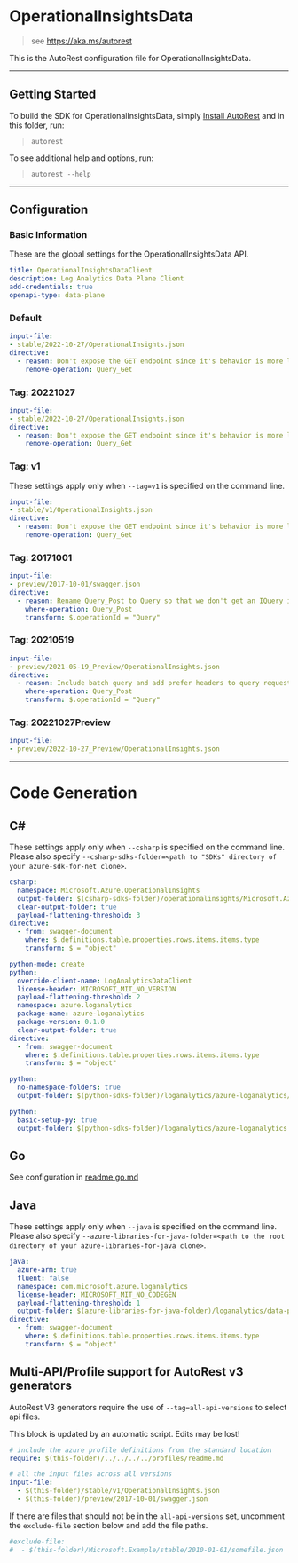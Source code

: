 # OperationalInsightsData

> see https://aka.ms/autorest

This is the AutoRest configuration file for OperationalInsightsData.

---

## Getting Started

To build the SDK for OperationalInsightsData, simply [Install AutoRest](https://aka.ms/autorest/install) and in this folder, run:

> `autorest`

To see additional help and options, run:

> `autorest --help`
---

## Configuration

### Basic Information

These are the global settings for the OperationalInsightsData API.

``` yaml
title: OperationalInsightsDataClient
description: Log Analytics Data Plane Client
add-credentials: true
openapi-type: data-plane
```

### Default

``` yaml
input-file:
- stable/2022-10-27/OperationalInsights.json
directive:
  - reason: Don't expose the GET endpoint since it's behavior is more limited than POST
    remove-operation: Query_Get
```

### Tag: 20221027

``` yaml $(tag) == '20221027'
input-file:
- stable/2022-10-27/OperationalInsights.json
directive:
  - reason: Don't expose the GET endpoint since it's behavior is more limited than POST
    remove-operation: Query_Get
```

### Tag: v1

These settings apply only when `--tag=v1` is specified on the command line.

``` yaml $(tag) == 'v1'
input-file:
- stable/v1/OperationalInsights.json
directive:
  - reason: Don't expose the GET endpoint since it's behavior is more limited than POST
    remove-operation: Query_Get
```

### Tag: 20171001

``` yaml $(tag) == '20171001'
input-file:
- preview/2017-10-01/swagger.json
directive:
  - reason: Rename Query_Post to Query so that we don't get an IQuery interface with 1 operation
    where-operation: Query_Post
    transform: $.operationId = "Query"
```

### Tag: 20210519

``` yaml $(tag) == '20210519'
input-file:
- preview/2021-05-19_Preview/OperationalInsights.json
directive:
  - reason: Include batch query and add prefer headers to query request
    where-operation: Query_Post
    transform: $.operationId = "Query"
```

### Tag: 20221027Preview

``` yaml $(tag) == '20221027Preview'
input-file:
- preview/2022-10-27_Preview/OperationalInsights.json
```

---

# Code Generation

## C#

These settings apply only when `--csharp` is specified on the command line.
Please also specify `--csharp-sdks-folder=<path to "SDKs" directory of your azure-sdk-for-net clone>`.

```yaml $(csharp)
csharp:
  namespace: Microsoft.Azure.OperationalInsights
  output-folder: $(csharp-sdks-folder)/operationalinsights/Microsoft.Azure.OperationalInsights/src/Generated
  clear-output-folder: true
  payload-flattening-threshold: 3
directive:
  - from: swagger-document
    where: $.definitions.table.properties.rows.items.items.type
    transform: $ = "object"
```

``` yaml $(python)
python-mode: create
python:
  override-client-name: LogAnalyticsDataClient
  license-header: MICROSOFT_MIT_NO_VERSION
  payload-flattening-threshold: 2
  namespace: azure.loganalytics
  package-name: azure-loganalytics
  package-version: 0.1.0
  clear-output-folder: true
directive:
  - from: swagger-document
    where: $.definitions.table.properties.rows.items.items.type
    transform: $ = "object"
```
``` yaml $(python) && $(python-mode) == 'update'
python:
  no-namespace-folders: true
  output-folder: $(python-sdks-folder)/loganalytics/azure-loganalytics/azure/loganalytics
```
``` yaml $(python) && $(python-mode) == 'create'
python:
  basic-setup-py: true
  output-folder: $(python-sdks-folder)/loganalytics/azure-loganalytics
```

## Go

See configuration in [readme.go.md](./readme.go.md)

## Java

These settings apply only when `--java` is specified on the command line.
Please also specify `--azure-libraries-for-java-folder=<path to the root directory of your azure-libraries-for-java clone>`.

``` yaml $(java)
java:
  azure-arm: true
  fluent: false
  namespace: com.microsoft.azure.loganalytics
  license-header: MICROSOFT_MIT_NO_CODEGEN
  payload-flattening-threshold: 1
  output-folder: $(azure-libraries-for-java-folder)/loganalytics/data-plane
directive:
  - from: swagger-document
    where: $.definitions.table.properties.rows.items.items.type
    transform: $ = "object"
  ```

## Multi-API/Profile support for AutoRest v3 generators 

AutoRest V3 generators require the use of `--tag=all-api-versions` to select api files.

This block is updated by an automatic script. Edits may be lost!

``` yaml $(tag) == 'all-api-versions' /* autogenerated */
# include the azure profile definitions from the standard location
require: $(this-folder)/../../../../profiles/readme.md

# all the input files across all versions
input-file:
  - $(this-folder)/stable/v1/OperationalInsights.json
  - $(this-folder)/preview/2017-10-01/swagger.json

```

If there are files that should not be in the `all-api-versions` set, 
uncomment the  `exclude-file` section below and add the file paths.

``` yaml $(tag) == 'all-api-versions'
#exclude-file: 
#  - $(this-folder)/Microsoft.Example/stable/2010-01-01/somefile.json
```

